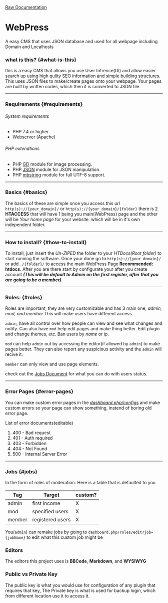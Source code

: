 [Raw Documentation](../docs/doc_en.md)

# WebPress

A easy CMS that uses JSON database and used for all webpage including Domain and Localhosts

### what is this? {#what-is-this}

this is a easy CMS that allows you use User Infrence(UI) and allow easier search up using high qulity SEO information and simple building structures. This uses JSON files to make/create pages onto your webpage. Your pages are built by written codes, which then it is converted to JSON file.

***

### Requirements {#requirements}

###### System requirements
- PHP 7.4 or higher
- Webserver (Apache)
###### PHP extendtions
- PHP [GD](http://php.net/manual/en/book.mbstring.php) module for image processing.
- PHP [JSON](https://php.net/manual/en/book.json.php) module for JSON manipulation.
- PHP [mbstring](http://php.net/manual/en/book.mbstring.php) module for full UTF-8 support.

***

### Basics {#basics}

The basics of these are simple once you access this url `http(s)://{your_domain}/` or `http(s)://{your_domain}/{folder}` there is 2 **HTACCESS** that will have 1 being you main(WebPress) page and the other will be *Your home page* for your website. which will be in it's own independent folder.

***

### How to install? {#how-to-install}

To install, just insert the *Un-ZIPED* the folder to your *HTDocs(Root folder)* to start running the software. Once your done go to `http(s)://{your_domain}/` or add `./{folder}/` to access the main WebPress Page **Recommended: htdocs**. After you are there start by configurate your after you create account _**(This will be default to Admin on the first register, after that you are going to be a member)**_.

***

### Roles: {#roles}

Roles are important, they are very customizable and has 3 main one, *admin, mod, and member* This will make users have different access. 

`admin`, have all control over how people can view and see what changes and notify. Can also have `mod` help edit pages and make thing better. Edit plugin and change themes, etc. Ban users by _name_ or _ip_.

`mod` can help `admin` out by accessing the editor(if allowed by `admin`) to make pages better. They can also report any suspicious activity and the `admin` will recive it.

`member` can only view and use page elements.

check out the [Jobs Document](#jobs) for what you can do with users status.

***

### Error Pages {#error-pages}

You can make custom error pages in the [_dashboard.php/configs_](./configs) and make custom errors so your page can show something, instend of boring old error page.

List of error documents(editable)

1. 400 - Bad request
2. 401 - Auth required
3. 403 - Forbidden
4. 404 - Not Found
5. 500 - Internal Server Error

***

### Jobs {#jobs}

In the form of roles  of moderation. Here is a table that is defaulted to you

| Tag | Target | custom? |
| ---- | ------ | --------- |
| admin| first income | X |
| mod | specified users | X |
| member | registered users | X |

You(`admin`) can remake jobs by going to `dashboard.php/roles/edit?job={jobName}` to edit what this custom job might be

### Editors

The editors this project uses is __BBCode__, __Markdown__, and __WYSIWYG__

### Public vs Private Key

The public key is what you would use for configuration of any plugin that requires that key, 
The Private key is what is used for backup login, which from different location use it to access it.
